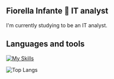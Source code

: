 ## Fiorella Infante 🌸 IT analyst 

I'm currently studying to be an IT analyst. 

## Languages and tools

[![My Skills](https://skillicons.dev/icons?i=c,cpp,java,haskell,sql,docker,git,vscode)](https://skillicons.dev)

![Top Langs](https://github-readme-stats.vercel.app/api/top-langs/?username=fiorellainfante&layout=compact&show_icons=true&theme=omni )

<!--
**fiorellainfante/fiorellainfante** is a ✨ _special_ ✨ repository because its `README.md` (this file) appears on your GitHub profile.

Here are some ideas to get you started:

- 🔭 I’m currently working on ...
- 🌱 I’m currently learning ...
- 👯 I’m looking to collaborate on ...
- 🤔 I’m looking for help with ...
- 💬 Ask me about ...
- 📫 How to reach me: ...
- 😄 Pronouns: ...
- ⚡ Fun fact: ...
-->
